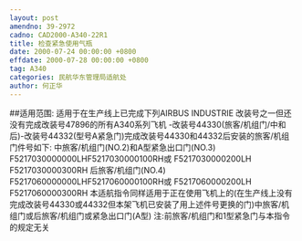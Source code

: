 ```yaml
---
layout: post
amendno: 39-2972
cadno: CAD2000-A340-22R1
title: 检查紧急使用气瓶
date: 2000-07-24 00:00:00 +0800
effdate: 2000-07-28 00:00:00 +0800
tag: A340
categories: 民航华东管理局适航处
author: 何正华
---
```


##适用范围:
适用于在生产线上已完成下列AIRBUS INDUSTRIE 改装号之一但还没有完成改装号47896的所有A340系列飞机 -改装号44330(旅客/机组门/中和后)-改装号44332(型号A紧急门)完成改装号44330和44332后安装的旅客/机组门件号如下:
中旅客/机组门(NO.2)和A型紧急出口门(NO.3) F5217030000000LHF5217030000100RH或 F5217030000200LH F5217030000300RH 后旅客/机组门(NO.4) F5217060000000LHF5217060000100RH或 F5217060000200LH F5217060000300RH
本适航指令同样适用于正在使用飞机上的(在生产线上没有完成改装号44330或44332但本架飞机已安装了用上述件号更换的门)中旅客/机组门或后旅客/机组门或紧急出口门(A型)
注:前旅客/机组门和1型紧急门与本指令的规定无关

